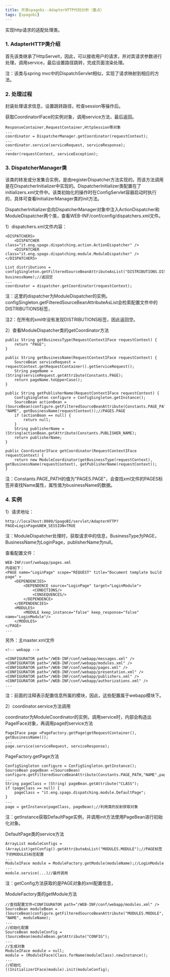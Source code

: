 ```yaml
---
title: 开源spagobi--AdapterHTTP代码分析（重点）
tags: [spagobi]
---
```


实现http请求的适配处理类。

### 1. AdapterHTTP类介绍

首先该类继承了HttpServelt，因此，可以接收用户的请求，并对其请求参数进行处理，调用service，最后设置路径跳转，完成页面渲染处理。

注：该类与spring mvc中的DispatchServlet相似，实现了请求映射到相应的方法。

### 2. 处理过程

封装处理请求信息，设置跳转路径，检查session等操作后。

获取CoordinatorIFace的实例对象，调用service方法，最后返回。

```
ResponseContainer,RequestContainer,HttpSession等对象
...
coordinator = DispatcherManager.getCoordinator(requestContext);
...
coordinator.service(serviceRequest, serviceResponse);
...
render(requestContext, serviceException);
```

### 3. DispatcherManager类

该类的转发或分发集合实例，是由registerDispatcher方法实现的。而该方法调用是在DispatcherInitializer中实现的。DispatcherInitializer类配置在了initializers.xml文件中。该类初始化的操作时在ConfigServlet容器启动时执行的，具体可查看InitializerManager类的init方法。

DispatcherInitializer会向DispatcherManager对象中注入ActionDispatcher和ModuleDispatcher两个类，查看WEB-INF/conf/config/dispatchers.xml文件。

1）dispatchers.xml文件内容：

```
<DISPATCHERS>
    <DISPATCHER class="it.eng.spago.dispatching.action.ActionDispatcher" />
    <DISPATCHER class="it.eng.spago.dispatching.module.ModuleDispatcher" />
</DISPATCHERS>
```

```
List distributions = configSingleton.getFilteredSourceBeanAttributeAsList("DISTRIBUTIONS.DISTRIBUTION","BUSINESS_NAME", businessName);//返回空
...
coordinator = dispatcher.getCoordinator(requestContext);
```

注：这里的dispatcher为ModuleDispatcher的实例。configSingleton.getFilteredSourceBeanAttributeAsList会检索配置文件中的DISTRIBUTIONS标签，

注2：在所有的xml中没有发现DISTRIBUTIONS标签，因此返回空。

2）查看ModuleDispatcher类的getCoordinator方法

```
public String getBusinessType(RequestContextIFace requestContext) {
    return "PAGE";
} 

public String getBusinessName(RequestContextIFace requestContext) {
    SourceBean serviceRequest = requestContext.getRequestContainer().getServiceRequest();
    String pageName = (String)serviceRequest.getAttribute(Constants.PAGE);
    return pageName.toUpperCase();
} 

public String getPublisherName(RequestContextIFace requestContext) {
    ConfigSingleton configure = ConfigSingleton.getInstance();
    SourceBean actionBean = (SourceBean)configure.getFilteredSourceBeanAttribute(Constants.PAGE_PATH, "NAME", getBusinessName(requestContext));//PAGES.PAGE
    if (actionBean == null) {
        return null;
    }
    String publisherName = (String)actionBean.getAttribute(Constants.PUBLISHER_NAME);
    return publisherName;
}

public CoordinatorIFace getCoordinator(RequestContextIFace requestContext) {
    return new ModuleCoordinator(getBusinessType(requestContext), getBusinessName(requestContext), getPublisherName(requestContext));
}
```

注：Constants.PAGE_PATH的值为"PAGES.PAGE"，会查找xml文件的PAGES标签并查找Name属性，属性值为businessName的数据。

### 4. 实例

1）请求地址：

```
http://localhost:8080/SpagoBI/servlet/AdapterHTTP?PAGE=LoginPage&NEW_SESSION=TRUE
```

注：ModuleDispatcher处理时，获取请求中的信息，BusinessType为PAGE，BusinessName为LoginPage，publisherName为null。

查看配置文件：

```
WEB-INF/conf/webapp/pages.xml
内容如下：
<PAGE name="LoginPage" scope="REQUEST" title="Document template build page" >
    <DEPENDENCIES>
        <DEPENDENCE source="LoginPage" target="LoginModule">
            <CONDITIONS/>
            <CONSEQUENCES/>
        </DEPENDENCE>
    </DEPENDENCIES>
    <MODULES>
        <MODULE keep_instance="false" keep_response="false" name="LoginModule"/>
    </MODULES>
</PAGE>
...
```

另外：主master.xml文件

```
<!-- webapp --> 

<CONFIGURATOR path="/WEB-INF/conf/webapp/messages.xml" />
<CONFIGURATOR path="/WEB-INF/conf/webapp/modules.xml" />
<CONFIGURATOR path="/WEB-INF/conf/webapp/pages.xml" />
<CONFIGURATOR path="/WEB-INF/conf/webapp/presentation.xml" />
<CONFIGURATOR path="/WEB-INF/conf/webapp/publishers.xml" />
<CONFIGURATOR path="/WEB-INF/conf/webapp/authorizations.xml" /> 
...
```

注：前面的注释表示配置信息所属的模块，因此，这些配置属于webapp模块下。

2）coordinator.service方法调用

coordinator为ModuleCoordinator的实例，调用service时，内部会构造出PageIFace对象，再调用page的service方法

```
PageIFace page =PageFactory.getPage(getRequestContainer(), getBusinessName());
...
page.service(serviceRequest, serviceResponse);
```

PageFactory.getPage方法

```
ConfigSingleton configure = ConfigSingleton.getInstance();
SourceBean pageBean =(SourceBean) configure.getFilteredSourceBeanAttribute(Constants.PAGE_PATH,"NAME",pageName);
...
String pageClass = (String) pageBean.getAttribute("CLASS");
if (pageClass == null) {
    pageClass = "it.eng.spago.dispatching.module.DefaultPage";
} 
...
page = getInstance(pageClass, pageBean);//利用类的反射获取对象
```

注：getInstance获取DefaultPage实例，并调用init方法使用PageBean进行初始化对象。

DefaultPage类的service方法

```
ArrayList moduleConfigs =(ArrayList)getConfig().getAttributeAsList("MODULES.MODULE");//PAGE标签下的MODULES标签配置
...
ModuleIFace module = ModuleFactory.getModule(moduleName);//LoginModule
...
module.service(...)//最终调用
```

注：getConfig方法获取的是PAGE对象的xml配置信息，

ModuleFactory类的getModule方法

```
//查找配置文件<CONFIGURATOR path="/WEB-INF/conf/webapp/modules.xml" />
SourceBean moduleBean = (SourceBean)configure.getFilteredSourceBeanAttribute("MODULES.MODULE", "NAME", moduleName);
...
//初始化配置
SourceBean moduleConfig = (SourceBean)moduleBean.getAttribute("CONFIG");
...
//生成对象
ModuleIFace module = null;
module = (ModuleIFace)Class.forName(moduleClass).newInstance();
...
//初始化
((InitializerIFace)module).init(moduleConfig);
```
